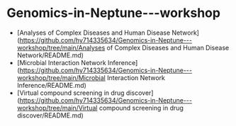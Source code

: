 # Genomics-in-Neptune---workshop
+ [Analyses of Complex Diseases and Human Disease Network](https://github.com/hy714335634/Genomics-in-Neptune---workshop/tree/main/Analyses of Complex Diseases and Human Disease Network/README.md)
+ [Microbial Interaction Network Inference](https://github.com/hy714335634/Genomics-in-Neptune---workshop/tree/main/Microbial Interaction Network Inference/README.md)
+ [Virtual compound screening in drug discover](https://github.com/hy714335634/Genomics-in-Neptune---workshop/tree/main/Virtual compound screening in drug discover/README.md)
